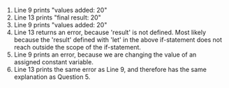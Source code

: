 1. Line 9 prints "values added: 20"
2. Line 13 prints "final result: 20"
3. Line 9 prints "values added: 20"
4. Line 13 returns an error, because 'result' is not defined. Most likely because the 'result' defined with 'let' in the above if-statement does not reach outside the scope of the if-statement.
5.  Line 9 prints an error, because we are changing the value of an assigned constant variable.
6.  Line 13 prints the same error as Line 9, and therefore has the same explanation as Question 5.

   